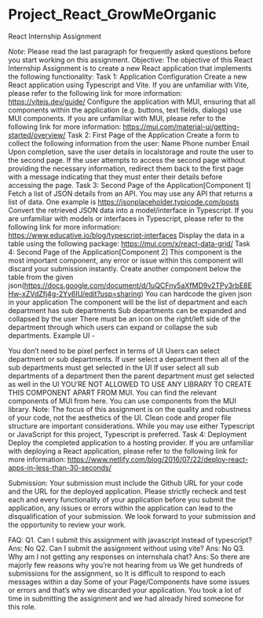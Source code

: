 # Project_React_GrowMeOrganic
React Internship Assignment

*Note*: Please read the last paragraph for frequently asked questions before you start working on this assignment.
Objective: The objective of this React Internship Assignment is to create a new React application that implements the following functionality:
Task 1: Application Configuration
Create a new React application using Typescript and Vite.
If you are unfamiliar with Vite, please refer to the following link for more information: https://vitejs.dev/guide/
Configure the application with MUI, ensuring that all components within the application (e.g. buttons, text fields, dialogs) use MUI components. If you are unfamiliar with MUI, please refer to the following link for more information: https://mui.com/material-ui/getting-started/overview/
Task 2: First Page of the Application
Create a form to collect the following information from the user:
Name
Phone number
Email
Upon completion, save the user details in localstorage and route the user to the second page.
If the user attempts to access the second page without providing the necessary information, redirect them back to the first page with a message indicating that they must enter their details before accessing the page.
Task 3: Second Page of the Application[Component 1]
Fetch a list of JSON details from an API. You may use any API that returns a list of data. One example is https://jsonplaceholder.typicode.com/posts
Convert the retrieved JSON data into a model/interface in Typescript. If you are unfamiliar with models or interfaces in Typescript, please refer to the following link for more information: https://www.educative.io/blog/typescript-interfaces
Display the data in a table using the following package: https://mui.com/x/react-data-grid/
Task 4: Second Page of the Application[Component 2]
This component is the most important component, any error or issue within this component will discard your submission instantly.
Create another component below the table from the given json(https://docs.google.com/document/d/1uQCFny5aXfMD9v2TPy3rbE8EHw-xZVdZfj4g-2Yv6IU/edit?usp=sharing) 
You can hardcode the given json in your application
The component will be the list of department and each department has sub departments
Sub departments can be expanded and collapsed by the user
There must be an icon on the right/left side of the department through which users can expand or collapse the sub departments.
Example UI - 

You don’t need to be pixel perfect in terms of UI
Users can select department or sub departments.
If user select a department then all of the sub departments must get selected in the UI
If user select all sub departments of a department then the parent department must get selected as well in the UI
YOU’RE NOT ALLOWED TO USE ANY LIBRARY TO CREATE THIS COMPONENT APART FROM MUI.
You can find the relevant components of MUI from here.
You can use components from the MUI library. 
Note:
The focus of this assignment is on the quality and robustness of your code, not the aesthetics of the UI.
Clean code and proper file structure are important considerations.
While you may use either Typescript or JavaScript for this project, Typescript is preferred.
Task 4: Deployment
Deploy the completed application to a hosting provider. If you are unfamiliar with deploying a React application, please refer to the following link for more information: https://www.netlify.com/blog/2016/07/22/deploy-react-apps-in-less-than-30-seconds/

Submission:
Your submission must include the Github URL for your code and the URL for the deployed application.
Please strictly recheck and test each and every functionality of your application before you submit the application, any issues or errors within the application can lead to the disqualification of your submission.
We look forward to your submission and the opportunity to review your work.

FAQ:
Q1. Can I submit this assignment with javascript instead of typescript?
Ans: No
Q2. Can I submit the assignment without using vite?
Ans: No
Q3. Why am I not getting any responses on internshala chat?
Ans: So there are majorly few reasons why you’re not hearing from us
 We get hundreds of submissions for the assignment, so It is difficult to respond to each messages within a day
Some of your Page/Components have some issues or errors and that’s why we discarded your application.
You took a lot of time in submitting the assignment and we had already hired someone for this role.
